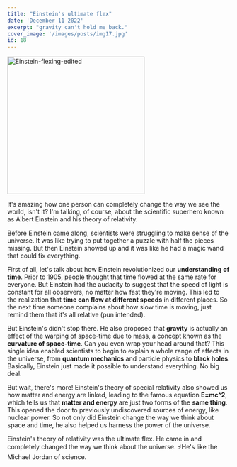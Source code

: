 ```yaml
---
title: "Einstein's ultimate flex"
date: 'December 11 2022'
excerpt: "gravity can't hold me back."
cover_image: '/images/posts/img17.jpg'
id: 18
---
```


<img src='/images/posts/img17.jpg' width='310' alt='Einstein-flexing-edited' />

It's amazing how one person can completely change the way we see the world, isn't it? I'm talking, of course, about the scientific superhero known as Albert Einstein and his theory of relativity.

Before Einstein came along, scientists were struggling to make sense of the universe. It was like trying to put together a puzzle with half the pieces missing. But then Einstein showed up and it was like he had a magic wand that could fix everything.

First of all, let's talk about how Einstein revolutionized our **understanding of time**. Prior to 1905, people thought that time flowed at the same rate for everyone. But Einstein had the audacity to suggest that the speed of light is constant for all observers, no matter how fast they're moving. This led to the realization that **time can flow at different speeds** in different places. So the next time someone complains about how slow time is moving, just remind them that it's all relative (pun intended).

But Einstein's didn't stop there. He also proposed that **gravity** is actually an effect of the warping of space-time due to mass, a concept known as the **curvature of space-time**. Can you even wrap your head around that? This single idea enabled scientists to begin to explain a whole range of effects in the universe, from **quantum mechanics** and particle physics to **black holes**. Basically, Einstein just made it possible to understand everything. No big deal.

But wait, there's more! Einstein's theory of special relativity also showed us how matter and energy are linked, leading to the famous equation **E=mc^2**, which tells us that **matter and energy** are just two forms of the **same thing**. This opened the door to previously undiscovered sources of energy, like nuclear power. So not only did Einstein change the way we think about space and time, he also helped us harness the power of the universe.

Einstein's theory of relativity was the ultimate flex. He came in and completely changed the way we think about the universe. ⚡He's like the Michael Jordan of science.
